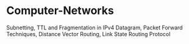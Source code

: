 # Computer-Networks
Subnetting, TTL and Fragmentation in IPv4 Datagram, Packet Forward Techniques, Distance Vector Routing, Link State Routing Protocol
